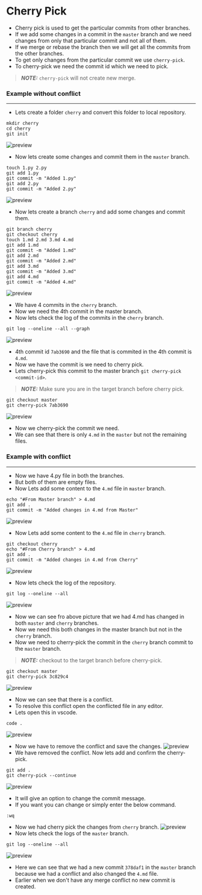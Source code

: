 # Cherry Pick
* Cherry pick is used to get the particular commits from other branches.
* If we add some changes in a commit in the `master` branch and we need changes from only that particular commit and not all of them.
* If we merge or rebase the branch then we will get all the commits from the other branches.
* To get only changes from the particular commit we use `cherry-pick`.
* To cherry-pick we need the commit id which we need to pick.
> **_NOTE:_** `cherry-pick` will not create new merge.
### Example without conflict
-------------------
* Lets create a folder `cherry` and convert this folder to local repository.
```
mkdir cherry
cd cherry
git init
```
![preview](./Images/github55.png)
* Now lets create some changes and commit them in the `master` branch.
```
touch 1.py 2.py
git add 1.py
git commit -m "Added 1.py"
git add 2.py
git commit -m "Added 2.py"
```
![preview](./Images/github56.png)
* Now lets create a branch `cherry` and add some changes and commit them.
```
git branch cherry
git checkout cherry
touch 1.md 2.md 3.md 4.md
git add 1.md
git commit -m "Added 1.md"
git add 2.md
git commit -m "Added 2.md"
git add 3.md
git commit -m "Added 3.md"
git add 4.md
git commit -m "Added 4.md"
```
![preview](./Images/github57.png)
* We have 4 commits in the `cherry` branch.
* Now we need the 4th commit in the master branch.
* Now lets check the log of the commits in the `cherry` branch.
```
git log --oneline --all --graph
```
![preview](./Images/github58.png)
* 4th commit id `7ab3690` and the file that is commited in the 4th commit is `4.md`.
* Now we have the commit is we need to cherry pick.
* Lets cherry-pick this commit to the master branch `git cherry-pick <commit-id>`.
> **_NOTE:_** Make sure you are in the target branch before cherry pick.
```
git checkout master
git cherry-pick 7ab3690
```
![preview](./Images/github59.png)
* Now we cherry-pick the commit we need.
* We can see that there is only `4.md` in the `master` but not the remaining files.
### Example with conflict
-----------------------------
* Now we have 4.py file in both the branches.
* But both of them are empty files.
* Now Lets add some content to the `4.md` file in `master` branch.
```
echo "#From Master branch" > 4.md
git add .
git commit -m "Added changes in 4.md from Master"
```
![preview](./Images/github60.png)
* Now Lets add some content to the `4.md` file in `cherry` branch.
```
git checkout cherry
echo "#From Cherry branch" > 4.md
git add .
git commit -m "Added changes in 4.md from Cherry"
```
![preview](./Images/github61.png)
* Now lets check the log of the repository.
```
git log --oneline --all
```
![preview](./Images/github62.png)
* Now we can see fro above picture that we had 4.md has changed in both `master` and `cherry` branches.
* Now we need this both changes in the master branch but not in the `cherry` branch.
* Now we need to cherry-pick the commit in the `cherry` branch commit to the `master` branch.
> **_NOTE:_** checkout to the target branch before cherry-pick.
```
git checkout master
git cherry-pick 3c829c4
```
![preview](./Images/github63.png)
* Now we can see that there is a conflict.
* To resolve this conflict open the conflicted file in any editor.
* Lets open this in vscode.
```
code .
```
![preview](./Images/github64.png)
* Now we have to remove the conflict and save the changes.
![preview](./Images/github65.png)
* We have removed the conflict. Now lets add and confirm the cherry-pick.
```
git add .
git cherry-pick --continue
```
![preview](./Images/github66.png)
* It will give an option to change the commit message.
* If you want you can change or simply enter the below command.
```
:wq
```
* Now we had cherry pick the changes from `cherry` branch.
![preview](./Images/github67.png)
* Now lets check the logs of the `master` branch.
```
git log --oneline --all
```
![preview](./Images/github68.png)
* Here we can see that we had a new commit `378daf1` in the `master` branch because we had a conflict and also changed the `4.md` file.
* Earlier when we don't have any merge conflict no new commit is created.
